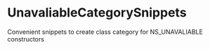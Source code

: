 # UnavaliableCategorySnippets
Convenient snippets to create class category for NS_UNAVALIABLE constructors
